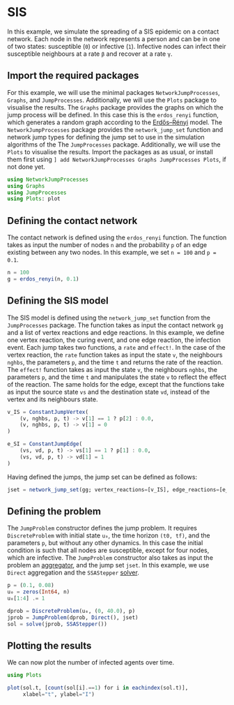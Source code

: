 # SIS

In this example, we simulate the spreading of a SIS epidemic on a contact network. Each node in the network represents a person and can be in one of two states: susceptible (`0`) or infective (`1`).
Infective nodes can infect their susceptible neighbours at a rate `β` and recover at a rate `γ`.

## Import the required packages

For this example, we will use the minimal packages `NetworkJumpProcesses`, `Graphs`, and `JumpProcesses`.
Additionally, we will use the `Plots` package to visualise the results.
The `Graphs` package provides the graphs on which the jump process will be defined.
In this case this is the `erdos_renyi` function, which generates a random graph according to the [Erdős–Rényi](https://en.wikipedia.org/wiki/Erd%C5%91s%E2%80%93R%C3%A9nyi_model) model.
The `NetworkJumpProcesses` package provides the `network_jump_set` function and network jump types for defining the jump set to use in the simulation algorithms of the The `JumpProcesses` package.
Additionally, we will use the `Plots` to visualise the results.
Import the packages as as usual, or install them first using `] add NetworkJumpProcesses Graphs JumpProcesses Plots`, if not done yet.

```julia
using NetworkJumpProcesses
using Graphs
using JumpProcesses
using Plots: plot
```

## Defining the contact network

The contact network is defined using the `erdos_renyi` function. The function takes as input the number of nodes `n` and the probability `p` of an edge existing between any two nodes. In this example, we set `n = 100` and `p = 0.1`.

```julia
n = 100
g = erdos_renyi(n, 0.1)
```

## Defining the SIS model

The SIS model is defined using the `network_jump_set` function from the `JumpProcesses` package. The function takes as input the contact network `gg` and a list of vertex reactions and edge reactions.
In this example, we define one vertex reaction, the curing event, and one edge reaction, the infection event.
Each jump takes two functions, a `rate` and `effect!`.
In the case of the vertex reaction, the `rate` function takes as input the state `v`, the neighbours `nghbs`, the parameters `p`, and the time `t` and returns the rate of the reaction.
The `effect!` function takes as input the state `v`, the neighbours `nghbs`, the parameters `p`, and the time `t` and manipulates the state `v` to reflect the effect of the reaction.
The same holds for the edge, except that the functions take as input the source state `vs` and the destination state `vd`, instead of the vertex and its neighbours state.

```julia
v_IS = ConstantJumpVertex(
    (v, nghbs, p, t) -> v[1] == 1 ? p[2] : 0.0,
    (v, nghbs, p, t) -> v[1] = 0
)

e_SI = ConstantJumpEdge(
    (vs, vd, p, t) -> vs[1] == 1 ? p[1] : 0.0,
    (vs, vd, p, t) -> vd[1] = 1
)
```

Having defined the jumps, the jump set can be defined as follows:

```julia
jset = network_jump_set(gg; vertex_reactions=[v_IS], edge_reactions=[e_SI])
```

## Defining the problem

The `JumpProblem` constructor defines the jump problem.
It requires `DiscreteProblem` with initial state `u₀`, the time horizon `(t0, tf)`, and the parameters `p`, but without any other dynamics.
In this case the initial condition is such that all nodes are susceptible, except for four nodes, which are infective.
The `JumpProblem` constructor also takes as input the problem an [aggregator](https://docs.sciml.ai/JumpProcesses/stable/jump_types/#Jump-Aggregators-for-Exact-Simulation), and the jump set `jset`.
In this example, we use `Direct` aggregation and the `SSAStepper` [solver](https://docs.sciml.ai/JumpProcesses/stable/jump_solve/).

```julia
p = (0.1, 0.08)
u₀ = zeros(Int64, n)
u₀[1:4] .= 1

dprob = DiscreteProblem(u₀, (0, 40.0), p) 
jprob = JumpProblem(dprob, Direct(), jset)
sol = solve(jprob, SSAStepper())
```

## Plotting the results

We can now plot the number of infected agents over time.

```julia
using Plots

plot(sol.t, [count(sol[i].==1) for i in eachindex(sol.t)],
     xlabel="t", ylabel="I")
```
